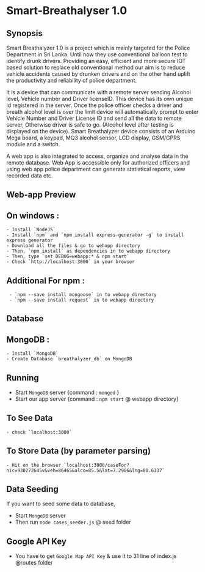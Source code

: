 # Smart-Breathalyser 1.0

## Synopsis

Smart Breathalyzer 1.0 is a project which is mainly targeted for the Police Department in Sri Lanka. Until now they use conventional balloon test to identify drunk drivers. Providing an easy, efficient and more secure IOT based solution to replace old conventional method our aim is to reduce vehicle accidents caused by drunken drivers and on the other hand uplift the productivity and reliability of police department.

It is a device that can communicate with a remote server sending Alcohol level, Vehicle number and Driver licenseID. This device has its own unique id registered in the server. Once the police officer checks a driver and breath alcohol level is over the limit device will automatically prompt to enter Vehicle Number and Driver License ID and send all the data to remote server, Otherwise driver is safe to go. (Alcohol level after testing is displayed on the device). Smart Breathalyzer device consists of an Arduino Mega board, a keypad, MQ3 alcohol sensor, LCD display, GSM/GPRS module and a switch. 

A web app is also integrated to access, organize and analyse data in the remote database. Web App is accessible only for authorized officers and using web app police department can generate statistical reports, view recorded data etc.  

## Web-app Preview

 ## On windows :
    - Install `NodeJS`
    - Install `npm` and `npm install express-generator -g` to install express generator
    - Download all the files & go to webapp directory
    - Then, `npm install` as dependencies in to webapp directory
    - Then, type `set DEBUG=webapp:* & npm start`
    - Check `http://localhost:3000` in your browser
    
   ## Additional For npm :
     - `npm --save install mongoose` in to webapp directory
     - `npm --save install request` in to webapp directory
    
## Database

  ## MongoDB :
    - Install `MongoDB`
    - Create Database `breathalyzer_db` on MongoDB
    
## Running
   - Start `MongoDB` server {command : `mongod` }
   - Start our app server {command : `npm start` @ webapp directory}
   ## To See Data
    - check `localhost:3000`
   ## To Store Data (by parameter parsing)
    - Hit on the browser `localhost:3000/caseFor?nic=930272645v&veh=86465&alco=85.5&lat=7.2906&lng=80.6337`

## Data Seeding
 If you want to seed some data to database,
  - Start `MongoDB` server
  - Then run `node cases_seeder.js` @ seed folder
  
## Google API Key
   - You have to get `Google Map API Key` & use it to 31 line of index.js @routes folder
